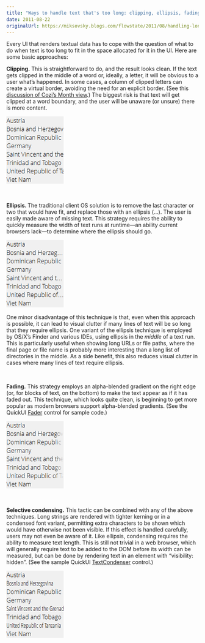 ```yaml
---
title: "Ways to handle text that's too long: clipping, ellipsis, fading, and selective condensing"
date: 2011-08-22
originalUrl: https://miksovsky.blogs.com/flowstate/2011/08/handling-long-text.html
---
```


<p>
  Every UI that renders textual data has to cope with the question of what to do
  when text is too long to fit in the space allocated for it in the UI. Here are
  some basic approaches:
</p>
<p>
  <strong>Clipping.</strong> This is straightforward to do, and the result looks
  clean. If the text gets clipped in the middle of a word or, ideally, a letter,
  it will be obvious to a user what’s happened. In some cases, a column of
  clipped letters can create a virtual border, avoiding the need for an explicit
  border. (See this
  <a
    href="/posts/2011/04-04-start-with-a-stripped-down-visual-design-and-slowly-add-elements-back-in.html"
    >discussion of Cozi’s Month view</a
  >.) The biggest risk is that text will get clipped at a word boundary, and the
  user will be unaware (or unsure) there is more content.
</p>
<p>
  <img
    src="/images/flowstate/6a00d83451fb6769e2015390d37887970b-pi.png"
    alt="Long Text - Clipped"
  />
</p>
<p>&#0160;</p>
<p>
  <strong>Ellipsis. </strong>The traditional client OS solution is to remove the
  last character or two that would have fit, and replace those with an ellipsis
  (…). The user is easily made aware of missing text. This strategy requires the
  ability to quickly measure the width of text runs at runtime—an ability
  current browsers lack—to determine where the ellipsis should go.
</p>
<p>
  <img
    src="/images/flowstate/6a00d83451fb6769e2015434a6f093970c-pi.png"
    alt="Long Text - Ellipsis"
  />
</p>
<p>
  One minor disadvantage of this technique is that, even when this approach is
  possible, it can lead to visual clutter if many lines of text will be so long
  that they require ellipsis. One variant of the ellipsis technique is employed
  by OS/X’s Finder and various IDEs, using ellipsis in the <em>middle </em>of a
  text run. This is particularly useful when showing long URLs or file paths,
  where the final page or file name is probably more interesting than a long
  list of directories in the middle. As a side benefit, this also reduces visual
  clutter in cases where many lines of text require ellipsis.
</p>
<p>&#0160;</p>
<p>
  <strong>Fading.</strong> This strategy employs an alpha-blended gradient on
  the right edge (or, for blocks of text, on the bottom) to make the text appear
  as if it has faded out. This technique, which looks quite clean, is beginning
  to get more popular as modern browsers support alpha-blended gradients. (See
  the QuickUI
  <a href="https://quickui.org/gallery/default.html#page=FaderAbout">Fader</a>
  control for sample code.)
</p>
<p>
  <img
    src="/images/flowstate/6a00d83451fb6769e2015390d37898970b-pi.png"
    alt="Long Text - Faded"
  />
</p>
<p>&#0160;</p>
<p>
  <strong>Selective condensing.</strong> This tactic can be combined with any of
  the above techniques. Long strings are rendered with tighter kerning or in a
  condensed font variant, permitting extra characters to be shown which would
  have otherwise not been visible. If this effect is handled carefully, users
  may not even be aware of it. Like ellipsis, condensing requires the ability to
  measure text length. This is still not trivial in a web browser, which will
  generally require text to be added to the DOM before its width can be
  measured, but can be done by rendering text in an element with “visibility:
  hidden”. (See the sample QuickUI
  <a href="https://quickui.org/gallery/default.html#page=TextCondenserAbout"
    >TextCondenser</a
  >
  control.)
</p>
<p>
  <img
    src="/images/flowstate/6a00d83451fb6769e2015390d378a7970b-pi.png"
    alt="Long Text - Condensed"
  />
</p>
